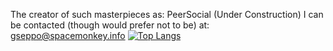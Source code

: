 The creator of such masterpieces as: PeerSocial (Under Construction)
I can be contacted (though would prefer not to be) at: gseppo@spacemonkey.info
[![Top Langs](https://github-readme-stats.vercel.app/api/top-langs/?username=Gseppo)](https://github.com/anuraghazra/github-readme-stats)
